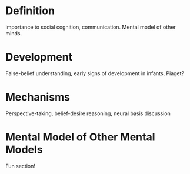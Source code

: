 # Definition
importance to social cognition, communication. Mental model of other minds.
# Development
False-belief understanding, early signs of development in infants, Piaget?
# Mechanisms
Perspective-taking, belief-desire reasoning, neural basis discussion
# Mental Model of Other Mental Models
Fun section!